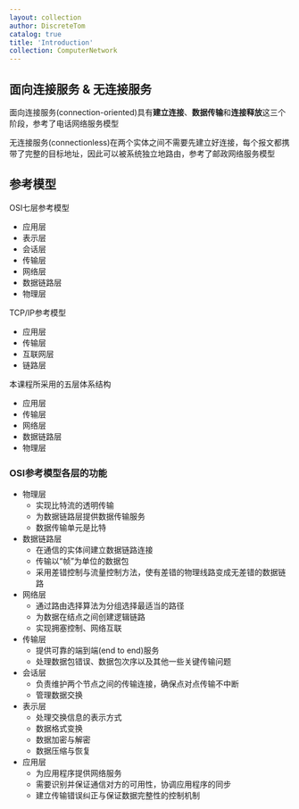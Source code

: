 ```yaml
---
layout: collection
author: DiscreteTom
catalog: true
title: 'Introduction'
collection: ComputerNetwork
---
```


## 面向连接服务 & 无连接服务

面向连接服务(connection-oriented)具有**建立连接**、**数据传输**和**连接释放**这三个阶段，参考了电话网络服务模型

无连接服务(connectionless)在两个实体之间不需要先建立好连接，每个报文都携带了完整的目标地址，因此可以被系统独立地路由，参考了邮政网络服务模型

## 参考模型

OSI七层参考模型

- 应用层
- 表示层
- 会话层
- 传输层
- 网络层
- 数据链路层
- 物理层

TCP/IP参考模型

- 应用层
- 传输层
- 互联网层
- 链路层

本课程所采用的五层体系结构

- 应用层
- 传输层
- 网络层
- 数据链路层
- 物理层

### OSI参考模型各层的功能

- 物理层
	- 实现比特流的透明传输
	- 为数据链路层提供数据传输服务
	- 数据传输单元是比特
- 数据链路层
	- 在通信的实体间建立数据链路连接
	- 传输以“帧”为单位的数据包
	- 采用差错控制与流量控制方法，使有差错的物理线路变成无差错的数据链路
- 网络层
	- 通过路由选择算法为分组选择最适当的路径
	- 为数据在结点之间创建逻辑链路
	- 实现拥塞控制、网络互联
- 传输层
	- 提供可靠的端到端(end to end)服务
	- 处理数据包错误、数据包次序以及其他一些关键传输问题
- 会话层
	- 负责维护两个节点之间的传输连接，确保点对点传输不中断
	- 管理数据交换
- 表示层
	- 处理交换信息的表示方式
	- 数据格式变换
	- 数据加密与解密
	- 数据压缩与恢复
- 应用层
	- 为应用程序提供网络服务
	- 需要识别并保证通信对方的可用性，协调应用程序的同步
	- 建立传输错误纠正与保证数据完整性的控制机制

